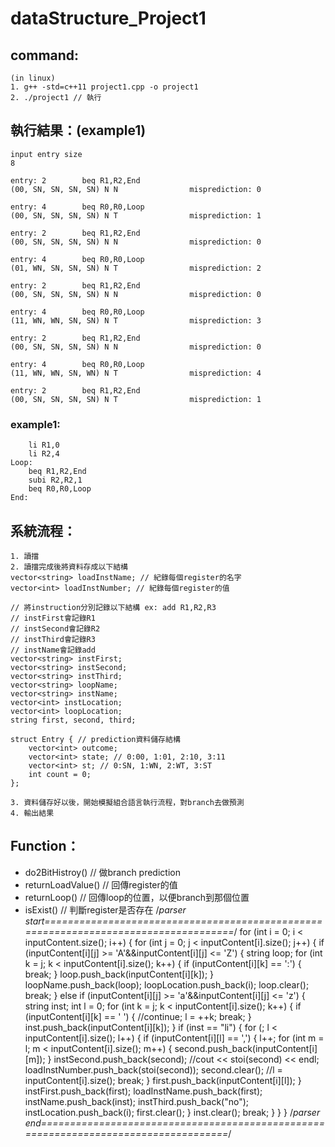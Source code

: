 # dataStructure_Project1
## command:
	(in linux)
	1. g++ -std=c++11 project1.cpp -o project1
	2. ./project1 // 執行

## 執行結果：(example1)
	input entry size
	8

	entry: 2        beq R1,R2,End
	(00, SN, SN, SN, SN) N N                misprediction: 0

	entry: 4        beq R0,R0,Loop
	(00, SN, SN, SN, SN) N T                misprediction: 1

	entry: 2        beq R1,R2,End
	(00, SN, SN, SN, SN) N N                misprediction: 0

	entry: 4        beq R0,R0,Loop
	(01, WN, SN, SN, SN) N T                misprediction: 2

	entry: 2        beq R1,R2,End
	(00, SN, SN, SN, SN) N N                misprediction: 0

	entry: 4        beq R0,R0,Loop
	(11, WN, WN, SN, SN) N T                misprediction: 3

	entry: 2        beq R1,R2,End
	(00, SN, SN, SN, SN) N N                misprediction: 0

	entry: 4        beq R0,R0,Loop
	(11, WN, WN, SN, WN) N T                misprediction: 4

	entry: 2        beq R1,R2,End
	(00, SN, SN, SN, SN) N T                misprediction: 1

### example1:
		li R1,0
		li R2,4
	Loop:
		beq R1,R2,End
		subi R2,R2,1
		beq R0,R0,Loop
	End:

## 系統流程：
	1. 讀擋
	2. 讀擋完成後將資料存成以下結構
	vector<string> loadInstName; // 紀錄每個register的名字
	vector<int> loadInstNumber; // 紀錄每個register的值

	// 將instruction分別記錄以下結構 ex: add R1,R2,R3
	// instFirst會記錄R1
	// instSecond會記錄R2
	// instThird會記錄R3
	// instName會記錄add
	vector<string> instFirst;
	vector<string> instSecond;
	vector<string> instThird;
	vector<string> loopName;
	vector<string> instName;
	vector<int> instLocation;
	vector<int> loopLocation;
	string first, second, third;
	
	struct Entry { // prediction資料儲存結構
		vector<int> outcome;
		vector<int> state; // 0:00, 1:01, 2:10, 3:11
		vector<int> st; // 0:SN, 1:WN, 2:WT, 3:ST
		int count = 0;
	};

	3. 資料儲存好以後，開始模擬組合語言執行流程，對branch去做預測
	4. 輸出結果

## Function：
* do2BitHistroy() // 做branch prediction
* returnLoadValue() // 回傳register的值
* returnLoop() // 回傳loop的位置，以便branch到那個位置
* isExist() // 判斷register是否存在
	/*parser start====================================================================================*/
	for (int i = 0; i < inputContent.size(); i++) {
		for (int j = 0; j < inputContent[i].size(); j++) {
			if (inputContent[i][j] >= 'A'&&inputContent[i][j] <= 'Z') {
				string loop;
				for (int k = j; k < inputContent[i].size(); k++) {
					if (inputContent[i][k] == ':') {
						break;
					}
					loop.push_back(inputContent[i][k]);
				}
				loopName.push_back(loop);
				loopLocation.push_back(i);
				loop.clear();
				break;
			}
			else if (inputContent[i][j] >= 'a'&&inputContent[i][j] <= 'z') {
				string inst;
				int l = 0;
				for (int k = j; k < inputContent[i].size(); k++) {
					if (inputContent[i][k] == ' ') {
						//continue;
						l = ++k;
						break;
					}
					inst.push_back(inputContent[i][k]);
				}
				if (inst == "li") {
					for (; l < inputContent[i].size(); l++) {
						if (inputContent[i][l] == ',') {
							l++;
							for (int m = l; m < inputContent[i].size(); m++) {
								second.push_back(inputContent[i][m]);
							}
							instSecond.push_back(second);
							//cout << stoi(second) << endl;
							loadInstNumber.push_back(stoi(second));
							second.clear();
							//l = inputContent[i].size();
							break;
						}
						first.push_back(inputContent[i][l]);
					}
					instFirst.push_back(first);
					loadInstName.push_back(first);
					instName.push_back(inst);
					instThird.push_back("no");
					instLocation.push_back(i);
					first.clear();
				}
				inst.clear();
				break;
			}
		}
	}
	/*parser end====================================================================================*/
